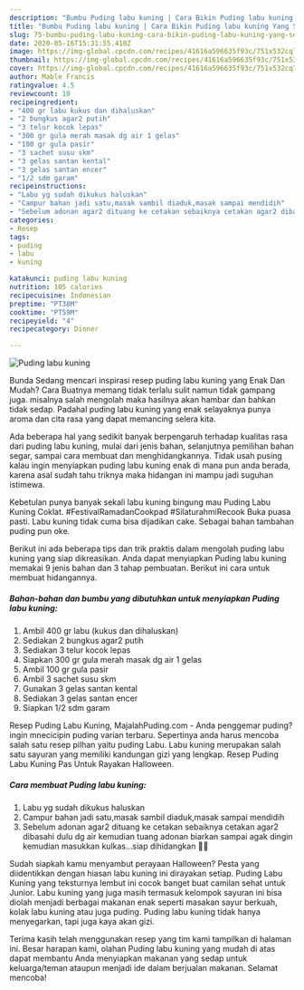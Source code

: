 ```yaml
---
description: "Bumbu Puding labu kuning | Cara Bikin Puding labu kuning Yang Sempurna"
title: "Bumbu Puding labu kuning | Cara Bikin Puding labu kuning Yang Sempurna"
slug: 75-bumbu-puding-labu-kuning-cara-bikin-puding-labu-kuning-yang-sempurna
date: 2020-05-16T15:31:55.410Z
image: https://img-global.cpcdn.com/recipes/41616a596635f93c/751x532cq70/puding-labu-kuning-foto-resep-utama.jpg
thumbnail: https://img-global.cpcdn.com/recipes/41616a596635f93c/751x532cq70/puding-labu-kuning-foto-resep-utama.jpg
cover: https://img-global.cpcdn.com/recipes/41616a596635f93c/751x532cq70/puding-labu-kuning-foto-resep-utama.jpg
author: Mable Francis
ratingvalue: 4.5
reviewcount: 10
recipeingredient:
- "400 gr labu kukus dan dihaluskan"
- "2 bungkus agar2 putih"
- "3 telur kocok lepas"
- "300 gr gula merah masak dg air 1 gelas"
- "100 gr gula pasir"
- "3 sachet susu skm"
- "3 gelas santan kental"
- "3 gelas santan encer"
- "1/2 sdm garam"
recipeinstructions:
- "Labu yg sudah dikukus haluskan"
- "Campur bahan jadi satu,masak sambil diaduk,masak sampai mendidih"
- "Sebelum adonan agar2 dituang ke cetakan sebaiknya cetakan agar2 dibasahi dulu dg air kemudian tuang adonan biarkan sampai agak dingin kemudian masukkan kulkas...siap dihidangkan 🙏🙏"
categories:
- Resep
tags:
- puding
- labu
- kuning

katakunci: puding labu kuning 
nutrition: 105 calories
recipecuisine: Indonesian
preptime: "PT38M"
cooktime: "PT59M"
recipeyield: "4"
recipecategory: Dinner

---
```



![Puding labu kuning](https://img-global.cpcdn.com/recipes/41616a596635f93c/751x532cq70/puding-labu-kuning-foto-resep-utama.jpg)

Bunda Sedang mencari inspirasi resep puding labu kuning yang Enak Dan Mudah? Cara Buatnya memang tidak terlalu sulit namun tidak gampang juga. misalnya salah mengolah maka hasilnya akan hambar dan bahkan tidak sedap. Padahal puding labu kuning yang enak selayaknya punya aroma dan cita rasa yang dapat memancing selera kita.

Ada beberapa hal yang sedikit banyak berpengaruh terhadap kualitas rasa dari puding labu kuning, mulai dari jenis bahan, selanjutnya pemilihan bahan segar, sampai cara membuat dan menghidangkannya. Tidak usah pusing kalau ingin menyiapkan puding labu kuning enak di mana pun anda berada, karena asal sudah tahu triknya maka hidangan ini mampu jadi suguhan istimewa.

Kebetulan punya banyak sekali labu kuning bingung mau Puding Labu Kuning Coklat. #FestivalRamadanCookpad #SilaturahmiRecook Buka puasa pasti. Labu kuning tidak cuma bisa dijadikan cake. Sebagai bahan tambahan puding pun oke.


Berikut ini ada beberapa tips dan trik praktis dalam mengolah puding labu kuning yang siap dikreasikan. Anda dapat menyiapkan Puding labu kuning memakai 9 jenis bahan dan 3 tahap pembuatan. Berikut ini cara untuk membuat hidangannya.

<!--inarticleads1-->

##### Bahan-bahan dan bumbu yang dibutuhkan untuk menyiapkan Puding labu kuning:

1. Ambil 400 gr labu (kukus dan dihaluskan)
1. Sediakan 2 bungkus agar2 putih
1. Sediakan 3 telur kocok lepas
1. Siapkan 300 gr gula merah masak dg air 1 gelas
1. Ambil 100 gr gula pasir
1. Ambil 3 sachet susu skm
1. Gunakan 3 gelas santan kental
1. Sediakan 3 gelas santan encer
1. Siapkan 1/2 sdm garam


Resep Puding Labu Kuning, MajalahPuding.com - Anda penggemar puding? ingin mnecicipin puding varian terbaru. Sepertinya anda harus mencoba salah satu resep pilhan yaitu puding Labu. Labu kuning merupakan salah satu sayuran yang memiliki kandungan gizi yang lengkap. Resep Puding Labu Kuning Pas Untuk Rayakan Halloween. 

<!--inarticleads2-->

##### Cara membuat Puding labu kuning:

1. Labu yg sudah dikukus haluskan
1. Campur bahan jadi satu,masak sambil diaduk,masak sampai mendidih
1. Sebelum adonan agar2 dituang ke cetakan sebaiknya cetakan agar2 dibasahi dulu dg air kemudian tuang adonan biarkan sampai agak dingin kemudian masukkan kulkas...siap dihidangkan 🙏🙏


Sudah siapkah kamu menyambut perayaan Halloween? Pesta yang diidentikkan dengan hiasan labu kuning ini dirayakan setiap. Puding Labu Kuning yang teksturnya lembut ini cocok banget buat camilan sehat untuk Junior. Labu kuning yang juga masih termasuk kelompok sayuran ini bisa diolah menjadi berbagai makanan enak seperti masakan sayur berkuah, kolak labu kuning atau juga puding. Puding labu kuning tidak hanya menyegarkan, tapi juga kaya akan gizi. 

Terima kasih telah menggunakan resep yang tim kami tampilkan di halaman ini. Besar harapan kami, olahan Puding labu kuning yang mudah di atas dapat membantu Anda menyiapkan makanan yang sedap untuk keluarga/teman ataupun menjadi ide dalam berjualan makanan. Selamat mencoba!
